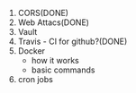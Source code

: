1. CORS(DONE)
2. Web Attacs(DONE)
3. Vault
4. Travis - CI for github?(DONE)
5. Docker
    - how it works 
    - basic commands
6. cron jobs
